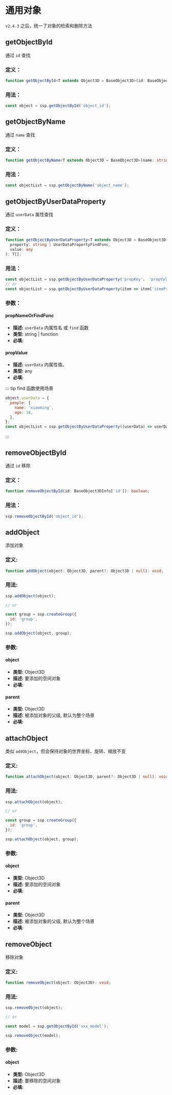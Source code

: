 # 通用对象

`v2.4.3` 之后，统一了对象的检索和删除方法

## getObjectById

通过 `id` 查找

### 定义：

```ts
function getObjectById<T extends Object3D = BaseObject3D>(id: BaseObject3DInfo['id']): T | null;
```

### 用法：

```js
const object = ssp.getObjectById('object_id');
```

## getObjectByName

通过 `name` 查找

### 定义：

```ts
function getObjectByName<T extends Object3D = BaseObject3D>(name: string): T[];
```

### 用法：

```js
const objectList = ssp.getObjectByName('object_name');
```

## getObjectByUserDataProperty

通过 `userData` 属性查找

### 定义：

```ts
function getObjectByUserDataProperty<T extends Object3D = BaseObject3D>(
  property: string | UserDataPropertyFindFunc,
  value: any
): T[];
```

### 用法：

```js
const objectList = ssp.getObjectByUserDataProperty('propKey'， 'propVal')
// or
const objectList = ssp.getObjectByUserDataProperty(item => item['itemPropKey'] === 'itemPropVal')
```

### 参数：

#### propNameOrFindFunc

- **描述:** `userData` 内属性名 或 `find` 函数
- **类型:** string | function
- **必填:** <Base-RequireIcon :isRequire="true"/>

#### propValue

- **描述:** `userData` 内属性值。
- **类型:** any
- **必填:** <Base-RequireIcon :isRequire="false"/>

::: tip find 函数使用场景

```js
object.userData = {
  people: {
    name: 'xiaoming',
    age: 18,
  },
};
const objectList = ssp.getObjectByUserDataProperty((userData) => userData.people?.name === 'xiaoming');
```

:::

## removeObjectById

通过 `id` 移除

### 定义：

```ts
function removeObjectById(id: BaseObject3DInfo['id']): boolean;
```

### 用法：

```js
ssp.removeObjectById('object_id');
```

## addObject

添加对象

### 定义:

```ts
function addObject(object: Object3D, parent?: Object3D | null): void;
```

### 用法:

```js
ssp.addObject(object);

// or

const group = ssp.createGroup({
  id: 'group',
});

ssp.addObject(object, group);
```

### 参数:

#### object

- **类型:** Object3D
- **描述:** 要添加的空间对象
- **必填:** <Base-RequireIcon />

#### parent

- **类型:** Object3D
- **描述:** 被添加对象的父级, 默认为整个场景
- **必填:** <Base-RequireIcon :isRequire="false" />

## attachObject

类似 `addObject`，但会保持对象的世界坐标、旋转、缩放不变

### 定义:

```ts
function attachObject(object: Object3D, parent?: Object3D | null): void;
```

### 用法:

```js
ssp.attachObject(object);

// or

const group = ssp.createGroup({
  id: 'group',
});

ssp.attachObject(object, group);
```

### 参数:

#### object

- **类型:** Object3D
- **描述:** 要添加的空间对象
- **必填:** <Base-RequireIcon />

#### parent

- **类型:** Object3D
- **描述:** 被添加对象的父级, 默认为整个场景
- **必填:** <Base-RequireIcon :isRequire="false" />

## removeObject

移除对象

### 定义:

```ts
function removeObject(object: Object3D): void;
```

### 用法:

```js
ssp.removeObject(object);

// or

const model = ssp.getObjectById('xxx_model');

ssp.removeObject(model);
```

### 参数:

#### object

- **类型:** Object3D
- **描述:** 要移除的空间对象
- **必填:** <Base-RequireIcon />
